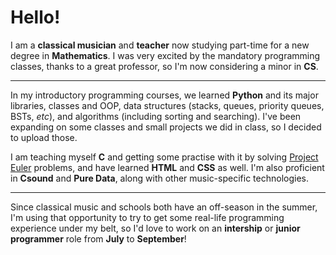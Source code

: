 # Hello!

I am a **classical musician** and **teacher** now studying part-time for a new degree in **Mathematics**. I was very excited by the mandatory programming classes, thanks to a great professor, so I'm now considering a minor in **CS**.

---

In my introductory programming courses, we learned **Python** and its major libraries, classes and OOP, data structures (stacks, queues, priority queues, BSTs, *etc*), and algorithms (including sorting and searching). I've been expanding on some classes and small projects we did in class, so I decided to upload those.

I am teaching myself **C** and getting some practise with it by solving [Project Euler](https://projecteuler.net/) problems, and have learned **HTML** and **CSS** as well. I'm also proficient in **Csound** and **Pure Data**, along with other music-specific technologies.

---

Since classical music and schools both have an off-season in the summer, I'm using that opportunity to try to get some real-life programming experience under my belt, so I'd love to work on an **intership** or **junior programmer** role from **July** to **September**!
